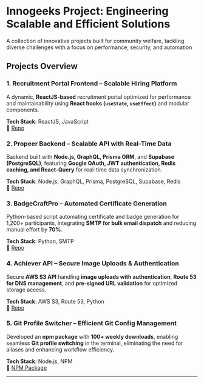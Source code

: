 
# **Innogeeks Project: Engineering Scalable and Efficient Solutions**  

A collection of innovative projects built for community welfare, tackling diverse challenges with a focus on performance, security, and automation

## **Projects Overview**  

### **1. Recruitment Portal Frontend** – Scalable Hiring Platform  
A dynamic, **ReactJS-based** recruitment portal optimized for performance and maintainability using **React hooks (`useState`, `useEffect`)** and modular components.  

**Tech Stack**: ReactJS, JavaScript  
🔗 [Repo](https://github.com/innogeeks/InnogeeksFrontend)  

### **2. Propeer Backend** – Scalable API with Real-Time Data  
Backend built with **Node.js, GraphQL, Prisma ORM**, and **Supabase (PostgreSQL)**, featuring **Google OAuth, JWT authentication, Redis caching, and React-Query** for real-time data synchronization.  

**Tech Stack**: Node.js, GraphQL, Prisma, PostgreSQL, Supabase, Redis  
🔗 [Repo](https://github.com/AdityyaX/Propeers_Backend)  

### **3. BadgeCraftPro** – Automated Certificate Generation  
Python-based script automating certificate and badge generation for 1,200+ participants, integrating **SMTP for bulk email dispatch** and reducing manual effort by **70%**.  

**Tech Stack**: Python, SMTP  
🔗 [Repo](https://github.com/AdityyaX/BadgeCraftPro)  

### **4. Achiever API** – Secure Image Uploads & Authentication  
Secure **AWS S3 API** handling **image uploads with authentication**, **Route 53 for DNS management**, and **pre-signed URL validation** for optimized storage access.  

**Tech Stack**: AWS S3, Route 53, Python  
🔗 [Repo](https://github.com/AdityyaX/Achiever_API)  

### **5. Git Profile Switcher** – Efficient Git Config Management  
Developed an **npm package** with **100+ weekly downloads**, enabling seamless **Git profile switching** in the terminal, eliminating the need for aliases and enhancing workflow efficiency.  

**Tech Stack**: Node.js, NPM  
🔗 [NPM Package](https://www.npmjs.com/package/git-profile-switcher)  

---  
